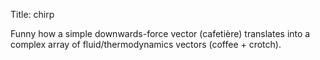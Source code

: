 Title: chirp

Funny how a simple downwards-force vector (cafetière) translates into a complex array of fluid/thermodynamics  vectors (coffee + crotch).
